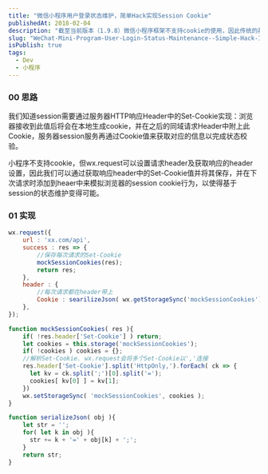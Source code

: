 ```yaml
---
title: "微信小程序用户登录状态维护，简单Hack实现Session Cookie"
publishedAt: 2018-02-04
description: "截至当前版本（1.9.8）微信小程序框架不支持cookie的使用，因此传统的基于服务器端会话session的状态维护变得不可用。本文将通过简单的hack使微信小程序也变得可以“支持session”。"
slug: "WeChat-Mini-Program-User-Login-Status-Maintenance--Simple-Hack-Implementation-Session-Cookie"
isPublish: true
tags:
  - Dev
  - 小程序
---
```


### 00 思路

我们知道session需要通过服务器HTTP响应Header中的Set-Cookie实现：浏览器接收到此值后将会在本地生成cookie，并在之后的同域请求Header中附上此Cookie，服务器session服务再通过Cookie值来获取对应的信息以完成状态校验。

小程序不支持cookie，但wx.request可以设置请求header及获取响应的header设置，因此我们可以通过获取响应header中的Set-Cookie值并将其保存，并在下次请求时添加到heaer中来模拟浏览器的session cookie行为，以使得基于session的状态维护变得可能。

### 01 实现

```javascript
wx.request({
    url : 'xx.com/api',
    success : res => {
        //保存每次请求的Set-Cookie
        mockSessionCookies(res);
        return res;
    },
    header : {
        //每次请求都在header带上
        Cookie : searilizeJson( wx.getStorageSync('mockSessionCookies') )
    },
});

function mockSessionCookies( res ){
    if( !res.header['Set-Cookie'] ) return;
    let cookies = this.storage('mockSessionCookies');
    if( !cookies ) cookies = {};
    //解析Set-Cookie. wx.request会将多个Set-Cookie以','连接
    res.header['Set-Cookie'].split('HttpOnly,').forEach( ck => {
      let kv = ck.split(';')[0].split('=');
      cookies[ kv[0] ] = kv[1];
    })
    wx.setStorageSync( 'mockSessionCookies', cookies );
}

function serializeJson( obj ){
    let str = '';
    for( let k in obj ){
      str += k + '=' + obj[k] + ';';
    }
    return str;
}
```